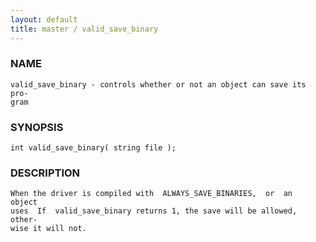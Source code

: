 ```yaml
---
layout: default
title: master / valid_save_binary
---
```






### NAME
    valid_save_binary - controls whether or not an object can save its pro‐
    gram


### SYNOPSIS
    int valid_save_binary( string file );


### DESCRIPTION
    When the driver is compiled with  ALWAYS_SAVE_BINARIES,  or  an  object
    uses  If  valid_save_binary returns 1, the save will be allowed, other‐
    wise it will not.



